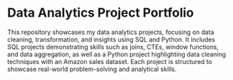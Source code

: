 # Data Analytics Project Portfolio

This repository showcases my data analytics projects, focusing on data cleaning, transformation, and insights using SQL and Python. It includes SQL projects demonstrating skills such as joins, CTEs, window functions, and data aggregation, as well as a Python project highlighting data cleaning techniques with an Amazon sales dataset. Each project is structured to showcase real-world problem-solving and analytical skills.
